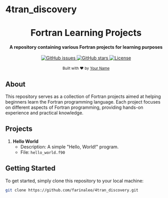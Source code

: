 # 4tran_discovery<h1 align="center">Fortran Learning Projects</h1>

<div align="center">
  <strong>A repository containing various Fortran projects for learning purposes</strong>
</div>

<br>

<div align="center">
  <!-- Replace with your badges -->
  <a href="https://github.com/yourusername/fortran-learning-projects/issues">
    <img src="https://img.shields.io/github/issues/yourusername/fortran-learning-projects.svg" alt="GitHub issues" />
  </a>
  <a href="https://github.com/yourusername/fortran-learning-projects/stargazers">
    <img src="https://img.shields.io/github/stars/yourusername/fortran-learning-projects.svg" alt="GitHub stars" />
  </a>
  <a href="https://github.com/yourusername/fortran-learning-projects/blob/main/LICENSE">
    <img src="https://img.shields.io/github/license/yourusername/fortran-learning-projects.svg" alt="License" />
  </a>
</div>

<br>

<div align="center">
  <sub>Built with ❤︎ by <a href="https://github.com/yourusername">Your Name</a></sub>
</div>

## About

This repository serves as a collection of Fortran projects aimed at helping beginners learn the Fortran programming language. Each project focuses on different aspects of Fortran programming, providing hands-on experience and practical knowledge.

## Projects

1. **Hello World**
   - Description: A simple "Hello, World!" program.
   - File: `hello_world.f90`

## Getting Started

To get started, simply clone this repository to your local machine:

```bash
git clone https://github.com/farinaleo/4tran_discovery.git
```
